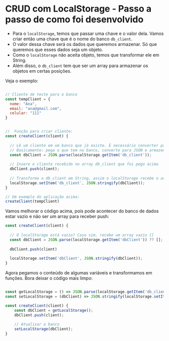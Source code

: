 # CRUD com LocalStorage - Passo a passo de como foi desenvolvido


* Para o `localStorage`, temos que passar uma chave e o valor dela. Vamos criar então uma chave que é o nome do banco `db_client`. 
* O valor dessa chave será os dados que queremos armazenar. Só que queremos que esses dados seja um objeto. 
* Como o `localStorage` não aceita objeto, temos que transformar ele em String. 
* Além disso, o `db_client` tem que ser um array para armazenar os objetos em certas posições. 

Veja o exemplo:

```js

// Cliente de teste para o banco
const tempClient = {
  nome: "Ana",
  email: "ana@gmail.com",
  celular: "111"
}


//  Função para criar cliente:
const createClient(client) {
  
  // Lê um cliente em um banco que já existe. É necessário converter para JSON para funcionar o .push
  // Basicamente: pega o que tem no banco, converte para JSON e armazena na varíavel client:
  const dbClient = JSON.parse(localStorage.getItem('db_client'));
  
  // Insere o cliente recebido no array db_client que foi pego acima
  dbClient.push(client);
  
  // Transforma o db_client em String, assim o localStorage recebe o array na chave
  localStorage.setItem('db_client', JSON.stringify(dbClient));
}

// Um exemplo do aplicação acima:
createClient(tempClient)

```

Vamos melhorar o código acima, pois pode acontecer do banco de dados estar vazio e não ser um array para receber push:


```js
const createClient(client) {
  
  // O localStorage está vazio? Caso sim, recebe um array vazio []
  const dbClient = JSON.parse(localStorage.getItem('dbClient')) ?? [];
  
  dbClient.push(client)
  
  localStorage.setItem('dbClient', JSON.stringify(dbClient));
}
```

Agora pegamos o conteúdo de algumas variáveis e transformamos em funções. Bora deixar o código mais limpo:

```js

const getLocalStorage = () => JSON.parse(localStorage.getItem('db_client')) ?? [];
const setLocalStorage = (dbClient) => JSON.stringify(localStorage.setItem('db_client'));

const createClient(client) {
    const dbClient = getLocalStorage();
    dbClient.push(client);
    
    // Atualizar o banco
    setLocalStorage(dbClient);
}
```
